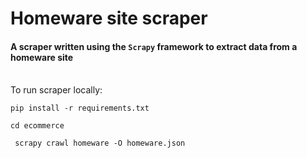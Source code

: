 # Homeware site scraper
#### A scraper written using the `Scrapy` framework to extract data from a homeware site

<br />
To run scraper locally:

``` pip install -r requirements.txt ```

``` cd ecommerce ```

``` scrapy crawl homeware -O homeware.json```